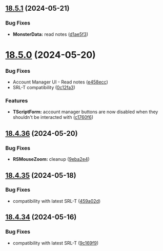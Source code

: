 ## [18.5.1](https://github.com/Torwent/WaspLib/compare/v18.5.0...v18.5.1) (2024-05-21)


### Bug Fixes

* **MonsterData:** read notes ([d1ae5f3](https://github.com/Torwent/WaspLib/commit/d1ae5f33bedd56f1bdb4fb68d36f8bf3736ca7db))



# [18.5.0](https://github.com/Torwent/WaspLib/compare/v18.4.36...v18.5.0) (2024-05-20)


### Bug Fixes

* Account Manager UI - Read notes ([e458ecc](https://github.com/Torwent/WaspLib/commit/e458ecc6f5beb835a7aa7519f61b7d00566b44db))
* SRL-T compatibility ([0c12fa3](https://github.com/Torwent/WaspLib/commit/0c12fa3eb27a6e6877e08e06aa4b30f1ef3f416b))


### Features

* **TScriptForm:** account manager buttons are now disabled when they shouldn't be interacted with ([c1760f6](https://github.com/Torwent/WaspLib/commit/c1760f6b7217e22c7d0c602c2c29c2fb499a10a6))



## [18.4.36](https://github.com/Torwent/WaspLib/compare/v18.4.35...v18.4.36) (2024-05-20)


### Bug Fixes

* **RSMouseZoom:** cleanup ([9eba2e4](https://github.com/Torwent/WaspLib/commit/9eba2e4fcfebb62330986cbd4d366e678f692052))



## [18.4.35](https://github.com/Torwent/WaspLib/compare/v18.4.34...v18.4.35) (2024-05-18)


### Bug Fixes

* compatibility with latest SRL-T ([459a02d](https://github.com/Torwent/WaspLib/commit/459a02dbef0f55ac99bb110752390d967a53fd6a))



## [18.4.34](https://github.com/Torwent/WaspLib/compare/v18.4.33...v18.4.34) (2024-05-16)


### Bug Fixes

* compatibility with latest SRL-T ([9c169f9](https://github.com/Torwent/WaspLib/commit/9c169f9fb38834d510f2f7e0c2bfd00e58374981))



